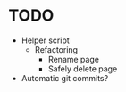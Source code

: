 # TODO

- Helper script
	- Refactoring
		- Rename page
		- Safely delete page
- Automatic git commits?
